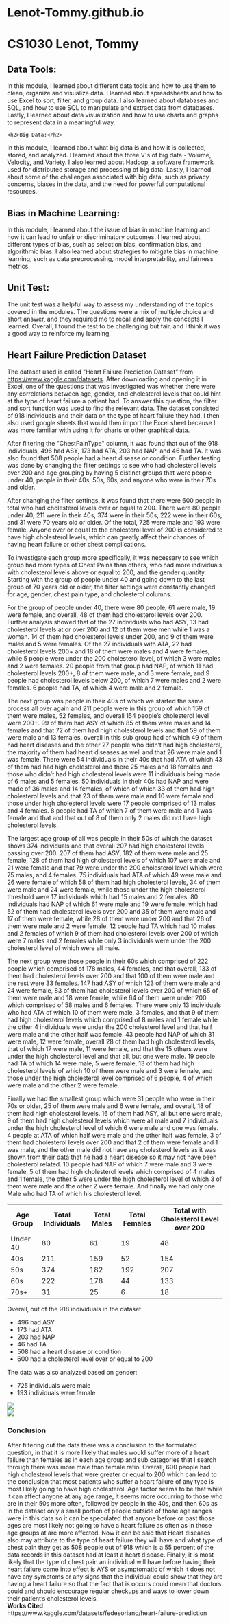 # Lenot-Tommy.github.io

<!DOCTYPE html>
<html>
<head>
	<title>CS1030 Final Project</title>
</head>
<body>
	<h1>CS1030 Lenot, Tommy</h1>
	<h2>Data Tools:</h2>
	<p>In this module, I learned about different data tools and how to use them to clean, organize and visualize data. I learned about spreadsheets and how to use Excel to sort, filter, and group data. I also learned about databases and SQL, and how to use SQL to manipulate and extract data from databases. Lastly, I learned about data visualization and how to use charts and graphs to represent data in a meaningful way.</p>
    
    <h2>Big Data:</h2>
<p>In this module, I learned about what big data is and how it is collected, stored, and analyzed. I learned about the three V's of big data - Volume, Velocity, and Variety. I also learned about Hadoop, a software framework used for distributed storage and processing of big data. Lastly, I learned about some of the challenges associated with big data, such as privacy concerns, biases in the data, and the need for powerful computational resources.</p>

<h2>Bias in Machine Learning:</h2>
<p>In this module, I learned about the issue of bias in machine learning and how it can lead to unfair or discriminatory outcomes. I learned about different types of bias, such as selection bias, confirmation bias, and algorithmic bias. I also learned about strategies to mitigate bias in machine learning, such as data preprocessing, model interpretability, and fairness metrics.</p>

<h2>Unit Test:</h2>
<p>The unit test was a helpful way to assess my understanding of the topics covered in the modules. The questions were a mix of multiple choice and short answer, and they required me to recall and apply the concepts I learned. Overall, I found the test to be challenging but fair, and I think it was a good way to reinforce my learning.</p>

</body>
</html>


<div>
  <h2>Heart Failure Prediction Dataset</h2>
  <p>The dataset used is called "Heart Failure Prediction Dataset" from <a href="https://www.kaggle.com/datasets">https://www.kaggle.com/datasets</a>. After downloading and opening it in Excel, one of the questions that was investigated was whether there were any correlations between age, gender, and cholesterol levels that could hint at the type of heart failure a patient had. To answer this question, the filter and sort function was used to find the relevant data. The dataset consisted of 918 individuals and their data on the type of heart failure they had. I then also used google sheets that would then import the Excel sheet because I was more familiar with using it for charts or other graphical data.</p>
  <p>After filtering the "ChestPainType" column, it was found that out of the 918 individuals, 496 had ASY, 173 had ATA, 203 had NAP, and 46 had TA. It was also found that 508 people had a heart disease or condition. Further testing was done by changing the filter settings to see who had cholesterol levels over 200 and age grouping by having 5 distinct groups that were people under 40, people in their 40s, 50s, 60s, and anyone who were in their 70s and older.</p>
  <p>After changing the filter settings, it was found that there were 600 people in total who had cholesterol levels over or equal to 200. There were 80 people under 40, 211 were in their 40s, 374 were in their 50s, 222 were in their 60s, and 31 were 70 years old or older. Of the total, 725 were male and 193 were female. Anyone over or equal to the cholesterol level of 200 is considered to have high cholesterol levels, which can greatly affect their chances of having heart failure or other chest complications.</p>
  <p>To investigate each group more specifically, it was necessary to see which group had more types of Chest Pains than others, who had more individuals with cholesterol levels above or equal to 200, and the gender quantity. Starting with the group of people under 40 and going down to the last group of 70 years old or older, the filter settings were constantly changed for age, gender, chest pain type, and cholesterol columns.</p>
  <p>For the group of people under 40, there were 80 people, 61 were male, 19 were female, and overall, 48 of them had cholesterol levels over 200. Further analysis showed that of the 27 individuals who had ASY, 13 had cholesterol levels at or over 200 and 12 of them were men while 1 was a woman. 14 of them had cholesterol levels under 200, and 9 of them were males and 5 were females. Of the 27 individuals with ATA, 22 had cholesterol levels 200+ and 18 of them were males and 4 were females, while 5 people were under the 200 cholesterol level, of which 3 were males and 2 were females. 20 people from that group had NAP, of which 11 had cholesterol levels 200+, 8 of them were male, and 3 were female, and 9 people had cholesterol levels below 200, of which 7 were males and 2 were females. 6 people had TA, of which 4 were male and 2 female.</p>
</div>

<div>
<p>The next group was people in their 40s of which we started the same process all over again and 211 people were in this group of which 159 of them were males, 52 females, and overall 154 people’s cholesterol level were 200+. 99 of them had ASY of which 85 of them were males and 14 females and that 72 of them had high cholesterol levels and that 59 of them were male and 13 females, overall in this sub group had of which 49 of them had heart diseases and the other 27 people who didn’t had high cholesterol, the majority of them had heart diseases as well and that 26 were male and 1 was female. There were 54 individuals in their 40s that had ATA of which 43 of them had had high cholesterol and there 25 males and 18 females and those who didn’t had high cholesterol levels were 11 individuals being made of 6 males and 5 females. 50 individuals in their 40s had NAP and were made of 36 males and 14 females, of which of which 33 of them had high cholesterol levels and that 23 of them were male and 10 were female and those under high cholesterol levels were 17 people comprised of 13 males and 4 females. 8 people had TA of which 7 of them were male and 1 was female and that and that out of 8 of them only 2 males did not have high cholesterol levels.</p>
<p>The largest age group of all was people in their 50s of which the dataset shows 374 individuals and that overall 207 had high cholesterol levels passing over 200. 207 of them had ASY, 182 of them were male and 25 female, 128 of them had high cholesterol levels of which 107 were male and 21 were female and that 79 were under the 200 cholesterol level which were 75 males, and 4 females. 75 individuals had ATA of which 49 were male and 26 were female of which 58 of them had high cholesterol levels, 34 of them were male and 24 were female, while those under the high cholesterol threshold were 17 individuals which had 15 males and 2 females. 80 individuals had NAP of which 61 were male and 19 were female, which had 52 of them had cholesterol levels over 200 and 35 of them were male and 17 of them were female, while 28 of them were under 200 and that 26 of them were male and 2 were female. 12 people had TA which had 10 males and 2 females of which 9 of them had cholesterol levels over 200 of which were 7 males and 2 females while only 3 individuals were under the 200 cholesterol level of which were all male.</p>
</div>


<p>The next group were those people in their 60s which comprised of 222 people which comprised of 178 males, 44 females, and that overall, 133 of them had cholesterol levels over 200 and that 100 of them were male and the rest were 33 females. 147 had ASY of which 123 of them were male and 24 were female, 83 of them had cholesterol levels over 200 of which 65 of them were male and 18 were female, while 64 of them were under 200 which comprised of 58 males and 6 females. There were only 13 individuals who had ATA of which 10 of them were male, 3 females, and that 9 of them had high cholesterol levels which comprised of 8 males and 1 female while the other 4 individuals were under the 200 cholesterol level and that half were male and the other half was female. 43 people had NAP of which 31 were male, 12 were female, overall 28 of them had high cholesterol levels, that of which 17 were male, 11 were female, and that the 15 others were under the high cholesterol level and that all, but one were male. 19 people had TA of which 14 were male, 5 were female, 13 of them had high cholesterol levels of which 10 of them were male and 3 were female, and those under the high cholesterol level comprised of 6 people, 4 of which were male and the other 2 were female.</p>
<p>Finally we had the smallest group which were 31 people who were in their 70s or older, 25 of them were male and 6 were female, and overall, 18 of them had high cholesterol levels. 16 of them had ASY, all but one were male, 9 of them had high cholesterol levels which were all male and 7 individuals under the high cholesterol level of which 6 were male and one was female. 4 people at ATA of which half were male and the other half was female, 3 of them had cholesterol levels over 200 and that 2 of them were female and 1 was male, and the other male did not have any cholesterol levels as it was shown from their data that he had a heart disease so it may not have been cholesterol related. 10 people had NAP of which 7 were male and 3 were female, 5 of them had high cholesterol levels which comprised of 4 males and 1 female, the other 5 were under the high cholesterol level of which 3 of them were male and the other 2 were female. And finally we had only one Male who had TA of which his cholesterol level.</p>

<table>
  <tr>
    <th>Age Group</th>
    <th>Total Individuals</th>
    <th>Total Males</th>
    <th>Total Females</th>
    <th>Total with Cholesterol Level over 200</th>
  </tr>
  <tr>
    <td>Under 40</td>
    <td>80</td>
    <td>61</td>
    <td>19</td>
    <td>48</td>
  </tr>
  <tr>
    <td>40s</td>
    <td>211</td>
    <td>159</td>
    <td>52</td>
    <td>154</td>
  </tr>
  <tr>
    <td>50s</td>
    <td>374</td>
    <td>182</td>
    <td>192</td>
    <td>207</td>
  </tr>
  <tr>
    <td>60s</td>
    <td>222</td>
    <td>178</td>
    <td>44</td>
    <td>133</td>
  </tr>
  <tr>
    <td>70s+</td>
    <td>31</td>
    <td>25</td>
    <td>6</td>
    <td>18</td>
  </tr>
</table>
<p>Overall, out of the 918 individuals in the dataset:</p>
<ul>
  <li>496 had ASY</li>
  <li>173 had ATA</li>
  <li>203 had NAP</li>
  <li>46 had TA</li>
  <li>508 had a heart disease or condition</li>
  <li>600 had a cholesterol level over or equal to 200</li>
</ul>
<p>The data was also analyzed based on gender:</p>
<ul>
  <li>725 individuals were male</li>
  <li>193 individuals were female</li>
</ul>

<img src= "Count of Gender Distribution.png"> <br>
<img src= "Chest Pain Type.png"> <br>

 <h3>Conclusion</h3>

<div>
After filtering out the data there was a conclusion to the formulated question, in that it is more likely that males would suffer more of a heart failure than females as in each age group and sub categories that I search through there was more male than female ratio. Overall, 600 people had high cholesterol levels that were greater or equal to 200 which can lead to the conclusion that most patients who suffer a heart failure of any type is most likely going to have high cholesterol. Age factor seems to be that while it can affect anyone at any age range, it seems more occurring to those who are in their 50s more often, followed by people in the 40s, and then 60s as in the dataset only a small portion of people outside of those age ranges were in this data so it can be speculated that anyone before or past those ages are most likely not going to have a heart failure as often as in those age groups at are more affected. Now it can be said that Heart diseases also may attribute to the type of heart failure they will have and what type of chest pain they get as 508 people out of 918 which is a 55 percent of the data records in this dataset had at least a heart disease. Finally, it is most likely that the type of chest pain an individual will have before having their heart failure come into effect is AYS or asymptomatic of which it does not have any symptoms or any signs that the individual could show that they are having a heart failure so that the fact that is occurs could mean that doctors could and should encourage regular checkups and ways to lower down their patient’s cholesterol levels.
</div>
<div>
<strong>Works Cited</strong><br>
https://www.kaggle.com/datasets/fedesoriano/heart-failure-prediction
</div>

